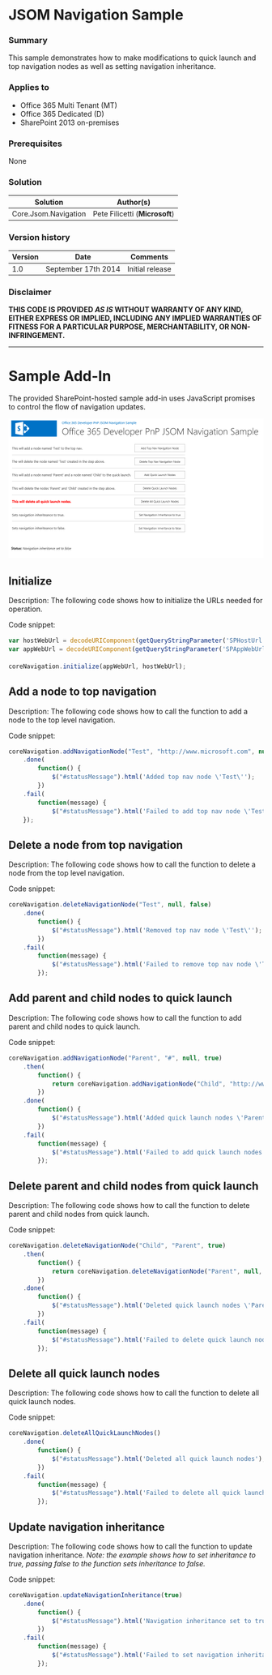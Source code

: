 # JSOM Navigation Sample #

### Summary ###
This sample demonstrates how to make modifications to quick launch and top navigation nodes as well as setting navigation inheritance.

### Applies to ###
-  Office 365 Multi Tenant (MT)
-  Office 365 Dedicated (D)
-  SharePoint 2013 on-premises

### Prerequisites ###
None

### Solution ###
Solution | Author(s)
---------|----------
Core.Jsom.Navigation | Pete Filicetti (**Microsoft**)

### Version history ###
Version  | Date | Comments
---------| -----| --------
1.0  | September 17th 2014 | Initial release

### Disclaimer ###
**THIS CODE IS PROVIDED *AS IS* WITHOUT WARRANTY OF ANY KIND, EITHER EXPRESS OR IMPLIED, INCLUDING ANY IMPLIED WARRANTIES OF FITNESS FOR A PARTICULAR PURPOSE, MERCHANTABILITY, OR NON-INFRINGEMENT.**


----------

# Sample Add-In #
The provided SharePoint-hosted sample add-in uses JavaScript promises to control the flow of navigation updates.

![](https://raw.githubusercontent.com/pefilice/PnP-Support/master/Core.Jsom.Navigation.png)

## Initialize ##
Description:
The following code shows how to initialize the URLs needed for operation.  

Code snippet:

```JavaScript
var hostWebUrl = decodeURIComponent(getQueryStringParameter('SPHostUrl'));
var appWebUrl = decodeURIComponent(getQueryStringParameter('SPAppWebUrl'));

coreNavigation.initialize(appWebUrl, hostWebUrl);
```

## Add a node to top navigation ##
Description:
The following code shows how to call the function to add a node to the top level navigation.

Code snippet:

```JavaScript
coreNavigation.addNavigationNode("Test", "http://www.microsoft.com", null, false)
    .done(
        function() {
            $("#statusMessage").html('Added top nav node \'Test\'');
        })
    .fail(
        function(message) {
            $("#statusMessage").html('Failed to add top nav node \'Test\': ' + message);
    });
```

## Delete a node from top navigation ##
Description:
The following code shows how to call the function to delete a node from the top level navigation.

Code snippet:

```JavaScript
coreNavigation.deleteNavigationNode("Test", null, false)
    .done(
        function() {
            $("#statusMessage").html('Removed top nav node \'Test\'');
        })
    .fail(
        function(message) {
            $("#statusMessage").html('Failed to remove top nav node \'Test\': ' + message);
        });
```

## Add parent and child nodes to quick launch ##
Description:
The following code shows how to call the function to add parent and child nodes to quick launch.

Code snippet:

```JavaScript
coreNavigation.addNavigationNode("Parent", "#", null, true)
    .then(
        function() {
            return coreNavigation.addNavigationNode("Child", "http://www.microsoft.com", 'Parent', true);
        })
    .done(
        function() {
            $("#statusMessage").html('Added quick launch nodes \'Parent\' and \'Child\'');
        })
    .fail(
        function(message) {
            $("#statusMessage").html('Failed to add quick launch nodes \'Parent\' and \'Child\': ' + message);
        });
```

## Delete parent and child nodes from quick launch ##
Description:
The following code shows how to call the function to delete parent and child nodes from quick launch.

Code snippet:

```JavaScript
coreNavigation.deleteNavigationNode("Child", "Parent", true)
    .then(
        function() {
            return coreNavigation.deleteNavigationNode("Parent", null, true);
        })
    .done(
        function() {
            $("#statusMessage").html('Deleted quick launch nodes \'Parent\' and \'Child\'');
        })
    .fail(
        function(message) {
            $("#statusMessage").html('Failed to delete quick launch nodes \'Parent\' and \'Child\': ' + message);
        });
```

## Delete all quick launch nodes ##
Description:
The following code shows how to call the function to delete all quick launch nodes.

Code snippet:

```JavaScript
coreNavigation.deleteAllQuickLaunchNodes()
    .done(
        function() {
            $("#statusMessage").html('Deleted all quick launch nodes');
        })
    .fail(
        function(message) {
            $("#statusMessage").html('Failed to delete all quick launch nodes: ' + message);
        });
```

## Update navigation inheritance ##
Description:
The following code shows how to call the function to update navigation inheritance.  *Note: the example shows how to set inheritance to true, passing false to the function sets inheritance to false.*

Code snippet:

```JavaScript
coreNavigation.updateNavigationInheritance(true)
    .done(
        function() {
            $("#statusMessage").html('Navigation inheritance set to true');
        })
    .fail(
        function(message) {
            $("#statusMessage").html('Failed to set navigation inheritance to true: ' + message);
        });
```
